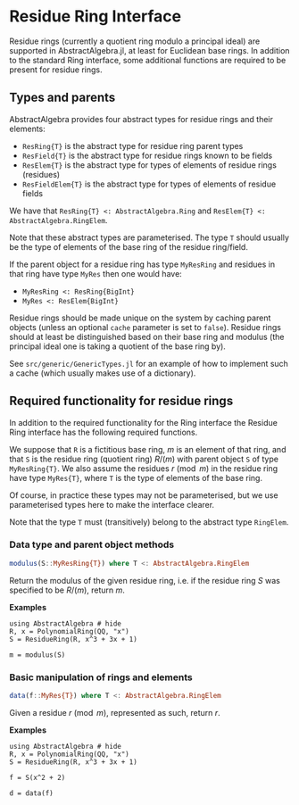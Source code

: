 # Residue Ring Interface

Residue rings (currently a quotient ring modulo a principal ideal) are supported in
AbstractAlgebra.jl, at least for Euclidean base rings. In addition to the standard Ring
interface, some additional functions are required to be present for residue rings.

## Types and parents

AbstractAlgebra provides four abstract types for residue rings and their elements:

  * `ResRing{T}` is the abstract type for residue ring parent types
  * `ResField{T}` is the abstract type for residue rings known to be fields
  * `ResElem{T}` is the abstract type for types of elements of residue rings (residues)
  * `ResFieldElem{T}` is the abstract type for types of elements of residue fields

We have that `ResRing{T} <: AbstractAlgebra.Ring` and 
`ResElem{T} <: AbstractAlgebra.RingElem`.

Note that these abstract types are parameterised. The type `T` should usually be the type
of elements of the base ring of the residue ring/field.

If the parent object for a residue ring has type `MyResRing` and residues in that ring
have type `MyRes` then one would have:

  * `MyResRing <: ResRing{BigInt}`
  * `MyRes <: ResElem{BigInt}`

Residue rings should be made unique on the system by caching parent objects (unless
an optional `cache` parameter is set to `false`). Residue rings should at least be
distinguished based on their base ring and modulus (the principal ideal one is taking
a quotient of the base ring by).

See `src/generic/GenericTypes.jl` for an example of how to implement such a cache (which
usually makes use of a dictionary).

## Required functionality for residue rings

In addition to the required functionality for the Ring interface the Residue Ring
interface has the following required functions.

We suppose that `R` is a fictitious base ring, $m$ is an element of that ring, and that
`S` is the residue ring (quotient ring) $R/(m)$ with parent object `S` of type
`MyResRing{T}`. We also assume the residues $r \pmod{m}$ in the residue ring have type
`MyRes{T}`, where `T` is the type of elements of the base ring.

Of course, in practice these types may not be parameterised, but we use parameterised
types here to make the interface clearer.

Note that the type `T` must (transitively) belong to the abstract type `RingElem`.

### Data type and parent object methods

```julia
modulus(S::MyResRing{T}) where T <: AbstractAlgebra.RingElem
```

Return the modulus of the given residue ring, i.e. if the residue ring $S$ was specified
to be $R/(m)$, return $m$.

**Examples**

```@repl
using AbstractAlgebra # hide
R, x = PolynomialRing(QQ, "x")
S = ResidueRing(R, x^3 + 3x + 1)

m = modulus(S)
```

### Basic manipulation of rings and elements

```julia
data(f::MyRes{T}) where T <: AbstractAlgebra.RingElem
```

Given a residue $r \pmod{m}$, represented as such, return $r$.

**Examples**

```@repl
using AbstractAlgebra # hide
R, x = PolynomialRing(QQ, "x")
S = ResidueRing(R, x^3 + 3x + 1)

f = S(x^2 + 2)

d = data(f)
```

